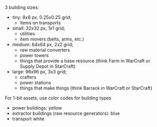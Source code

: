 3 building sizes:

- tiny: 8x8 px, 0.25x0.25 grid;
  - items on transports
- small: 32x32 px, 1x1 grid;
  - utilities
  - item movers (belts, arms, etc.)
- medium: 64x64 px, 2x2 grid;
  - raw material converters
  - power towers
  - things that provide a base resource (think Farm in WarCraft or Supply Depot in StarCraft)
- large: 96x96 px, 3x3 grid;
  - crafters
  - power stations
  - things that make things (think Barrack in WarCraft or StarCraft)

For 1-bit assets, use color codes for building types

- power buildings: yellow
- extractor buildings (raw resource generators): blue
- transport white